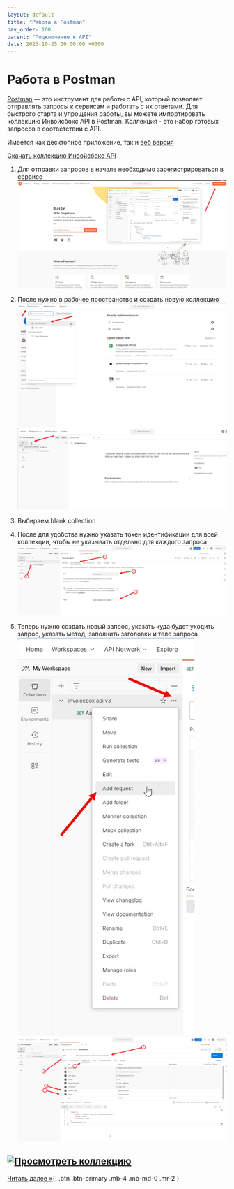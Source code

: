 ```yaml
---
layout: default
title: "Работа в Postman"
nav_order: 100
parent: "Подключение к API"
date: 2023-10-25 00:00:00 +0300
---
```


# Работа в Postman

[Postman](https://www.postman.com/downloads/) — это инструмент для работы с API, который позволяет
отправлять запросы к сервисам и работать с их ответами. Для быстрого старта и упрощения работы,
вы можете импортировать коллекцию Инвойсбокс API в Postman. Коллекция - это набор готовых запросов
в соответствии с API.

Имеется как десктопное приложение, так и [веб версия](https://www.postman.com)

[Скачать коллекцию Инвойсбокс API](https://)

1. Для отправки запросов в начале необходимо зарегистрироваться в сервисе
![Postman](/assets/images/api/postman/1.jpg)

2. После нужно в рабочее пространство и создать новую коллекцию
![Postman](/assets/images/api/postman/2.jpg)
![Postman](/assets/images/api/postman/3.jpg)
3. Выбираем blank collection

4. После для удобства нужно указать токен идентификации для всей коллекции, чтобы не указывать отдельно для каждого запроса
   ![Postman](/assets/images/api/postman/4.jpg)
5. Теперь нужно создать новый запрос, указать куда будет уходить запрос, указать метод, заполнить заголовки и тело запроса
   ![Postman](/assets/images/api/postman/5.jpg)
   ![Postman](/assets/images/api/postman/6.jpg)

[![Просмотреть коллекцию](https://run.pstmn.io/button.svg)](https://god.gw.postman.com/run-collection/25303565-616ade6c-e654-4199-b80a-354e0592d5e2?action=collection%2Ffork&source=rip_markdown&collection-url=entityId%3D25303565-616ade6c-e654-4199-b80a-354e0592d5e2%26entityType%3Dcollection%26workspaceId%3D3aade9f7-cf22-48a2-927b-2aa757a7715c)
---
[Читать далее &raquo;](/docs/merchant){: .btn .btn-primary .mb-4 .mb-md-0 .mr-2 }

